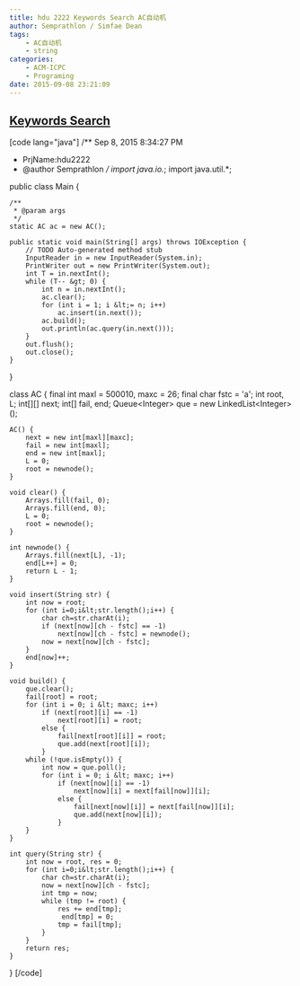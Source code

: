 ```yaml
---
title: hdu 2222 Keywords Search AC自动机
author: Semprathlon / Simfae Dean
tags:
	- AC自动机
	- string
categories:
	- ACM-ICPC
	- Programing
date: 2015-09-08 23:21:09
---
```

[Keywords Search](http://acm.hdu.edu.cn/showproblem.php?pid=2222)
----
[code lang="java"]
/** Sep 8, 2015 8:34:27 PM
 * PrjName:hdu2222
 * @author Semprathlon
 */
import java.io.*;
import java.util.*;

public class Main {

    /**
     * @param args
     */
    static AC ac = new AC();

    public static void main(String[] args) throws IOException {
        // TODO Auto-generated method stub
        InputReader in = new InputReader(System.in);
        PrintWriter out = new PrintWriter(System.out);
        int T = in.nextInt();
        while (T-- &gt; 0) {
            int n = in.nextInt();
            ac.clear();
            for (int i = 1; i &lt;= n; i++)
                ac.insert(in.next());
            ac.build();
            out.println(ac.query(in.next()));
        }
        out.flush();
        out.close();
    }

}

class AC {
    final int maxl = 500010, maxc = 26;
    final char fstc = 'a';
    int root, L;
    int[][] next;
    int[] fail, end;
    Queue&lt;Integer&gt; que = new LinkedList&lt;Integer&gt;();

    AC() {
        next = new int[maxl][maxc];
        fail = new int[maxl];
        end = new int[maxl];
        L = 0;
        root = newnode();
    }

    void clear() {
        Arrays.fill(fail, 0);
        Arrays.fill(end, 0);
        L = 0;
        root = newnode();
    }

    int newnode() {
        Arrays.fill(next[L], -1);
        end[L++] = 0;
        return L - 1;
    }

    void insert(String str) {
        int now = root;
        for (int i=0;i&lt;str.length();i++) {
            char ch=str.charAt(i);
            if (next[now][ch - fstc] == -1)
                next[now][ch - fstc] = newnode();
            now = next[now][ch - fstc];
        }
        end[now]++;
    }

    void build() {
        que.clear();
        fail[root] = root;
        for (int i = 0; i &lt; maxc; i++)
            if (next[root][i] == -1)
                next[root][i] = root;
            else {
                fail[next[root][i]] = root;
                que.add(next[root][i]);
            }
        while (!que.isEmpty()) {
            int now = que.poll();
            for (int i = 0; i &lt; maxc; i++)
                if (next[now][i] == -1)
                    next[now][i] = next[fail[now]][i];
                else {
                    fail[next[now][i]] = next[fail[now]][i];
                    que.add(next[now][i]);
                }
        }
    }

    int query(String str) {
        int now = root, res = 0;
        for (int i=0;i&lt;str.length();i++) {
            char ch=str.charAt(i);
            now = next[now][ch - fstc];
            int tmp = now;
            while (tmp != root) {
                res += end[tmp];
                 end[tmp] = 0;
                tmp = fail[tmp];
            }
        }
        return res;
    }
}
[/code]